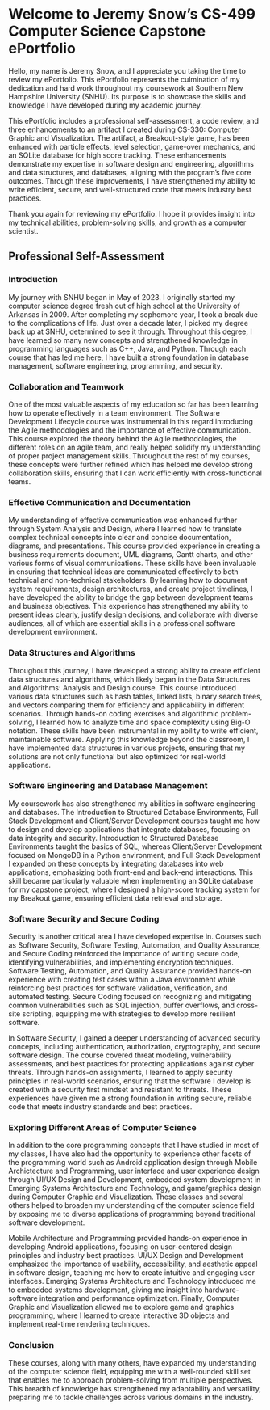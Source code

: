 # Welcome to Jeremy Snow’s CS-499 Computer Science Capstone ePortfolio

Hello, my name is Jeremy Snow, and I appreciate you taking the time to review my ePortfolio. This ePortfolio represents the culmination of my dedication and hard work throughout my coursework at Southern New Hampshire University (SNHU). Its purpose is to showcase the skills and knowledge I have developed during my academic journey.

This ePortfolio includes a professional self-assessment, a code review, and three enhancements to an artifact I created during CS-330: Computer Graphic and Visualization. The artifact, a Breakout-style game, has been enhanced with particle effects, level selection, game-over mechanics, and an SQLite database for high score tracking. These enhancements demonstrate my expertise in software design and engineering, algorithms and data structures, and databases, aligning with the program’s five core outcomes. Through these improvements, I have strengthened my ability to write efficient, secure, and well-structured code that meets industry best practices.

Thank you again for reviewing my ePortfolio. I hope it provides insight into my technical abilities, problem-solving skills, and growth as a computer scientist.

## Professional Self-Assessment

### Introduction
My journey with SNHU began in May of 2023. I originally started my computer science degree fresh out of high school at the University of Arkansas in 2009. After completing my sophomore year, I took a break due to the complications of life. Just over a decade later, I picked my degree back up at SNHU, determined to see it through. Throughout this degree, I have learned so many new concepts and strengthened knowledge in programming languages such as C++, Java, and Python. Through each course that has led me here, I have built a strong foundation in database management, software engineering, programming, and security.

### Collaboration and Teamwork
One of the most valuable aspects of my education so far has been learning how to operate effectively in a team environment. The Software Development Lifecycle course was instrumental in this regard introducing the Agile methodologies and the importance of effective communication. This course explored the theory behind the Agile methodologies, the different roles on an agile team, and really helped solidify my understanding of proper project management skills. Throughout the rest of my courses, these concepts were further refined which has helped me develop strong collaboration skills, ensuring that I can work efficiently with cross-functional teams.

### Effective Communication and Documentation
My understanding of effective communication was enhanced further through System Analysis and Design, where I learned how to translate complex technical concepts into clear and concise documentation, diagrams, and presentations. This course provided experience in creating a business requirements document, UML diagrams, Gantt charts, and other various forms of visual communications. These skills have been invaluable in ensuring that technical ideas are communicated effectively to both technical and non-technical stakeholders. By learning how to document system requirements, design architectures, and create project timelines, I have developed the ability to bridge the gap between development teams and business objectives. This experience has strengthened my ability to present ideas clearly, justify design decisions, and collaborate with diverse audiences, all of which are essential skills in a professional software development environment.

### Data Structures and Algorithms
Throughout this journey, I have developed a strong ability to create efficient data structures and algorithms, which likely began in the Data Structures and Algorithms: Analysis and Design course. This course introduced various data structures such as hash tables, linked lists, binary search trees, and vectors comparing them for efficiency and applicability in different scenarios. Through hands-on coding exercises and algorithmic problem-solving, I learned how to analyze time and space complexity using Big-O notation. These skills have been instrumental in my ability to write efficient, maintainable software. Applying this knowledge beyond the classroom, I have implemented data structures in various projects, ensuring that my solutions are not only functional but also optimized for real-world applications.

### Software Engineering and Database Management
My coursework has also strengthened my abilities in software engineering and databases. The Introduction to Structured Database Environments, Full Stack Development and Client/Server Development courses taught me how to design and develop applications that integrate databases, focusing on data integrity and security. Introduction to Structured Database Environments taught the basics of SQL, whereas Client/Server Development focused on MongoDB in a Python environment, and Full Stack Development I expanded on these concepts by integrating databases into web applications, emphasizing both front-end and back-end interactions.  This skill became particularly valuable when implementing an SQLite database for my capstone project, where I designed a high-score tracking system for my Breakout game, ensuring efficient data retrieval and storage.

### Software Security and Secure Coding
Security is another critical area I have developed expertise in. Courses such as Software Security, Software Testing, Automation, and Quality Assurance, and Secure Coding reinforced the importance of writing secure code, identifying vulnerabilities, and implementing encryption techniques. Software Testing, Automation, and Quality Assurance provided hands-on experience with creating test cases within a Java environment while reinforcing best practices for software validation, verification, and automated testing. Secure Coding focused on recognizing and mitigating common vulnerabilities such as SQL injection, buffer overflows, and cross-site scripting, equipping me with strategies to develop more resilient software. 

In Software Security, I gained a deeper understanding of advanced security concepts, including authentication, authorization, cryptography, and secure software design. The course covered threat modeling, vulnerability assessments, and best practices for protecting applications against cyber threats. Through hands-on assignments, I learned to apply security principles in real-world scenarios, ensuring that the software I develop is created with a security first mindset and resistant to threats. These experiences have given me a strong foundation in writing secure, reliable code that meets industry standards and best practices.

### Exploring Different Areas of Computer Science
In addition to the core programming concepts that I have studied in most of my classes, I have also had the opportunity to experience other facets of the programming world such as Android application design through Mobile Archictecture and Programming, user interface and user experience design through UI/UX Design and Development, embedded system development in Emerging Systems Architecture and Technology, and game/graphics design during Computer Graphic and Visualization. These classes and several others helped to broaden my understanding of the computer science field by exposing me to diverse applications of programming beyond traditional software development. 

Mobile Architecture and Programming provided hands-on experience in developing Android applications, focusing on user-centered design principles and industry best practices. UI/UX Design and Development emphasized the importance of usability, accessibility, and aesthetic appeal in software design, teaching me how to create intuitive and engaging user interfaces. Emerging Systems Architecture and Technology introduced me to embedded systems development, giving me insight into hardware-software integration and performance optimization. Finally, Computer Graphic and Visualization allowed me to explore game and graphics programming, where I learned to create interactive 3D objects and implement real-time rendering techniques.

### Conclusion
These courses, along with many others, have expanded my understanding of the computer science field, equipping me with a well-rounded skill set that enables me to approach problem-solving from multiple perspectives. This breadth of knowledge has strengthened my adaptability and versatility, preparing me to tackle challenges across various domains in the industry.
